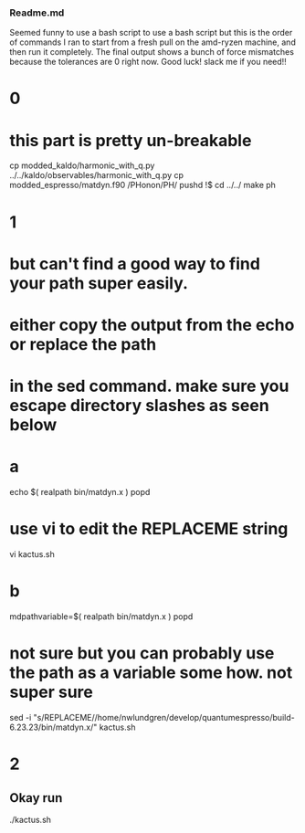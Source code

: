 ### Readme.md

Seemed funny to use a bash script to use a bash script but this is the order of commands I ran to start from a fresh pull
on the amd-ryzen machine, and then run it completely.
The final output shows a bunch of force mismatches because the tolerances are 0 right now.
Good luck! slack me if you need!!

# 0
# this part is pretty un-breakable
cp modded_kaldo/harmonic_with_q.py ../../kaldo/observables/harmonic_with_q.py
cp modded_espresso/matdyn.f90 <pathtoqe>/PHonon/PH/
pushd !$
cd ../../
make ph

# 1
# but can't find a good way to find your path super easily.
# either copy the output from the echo or replace the path
# in the sed command. make sure you escape directory slashes as seen below
# a
echo $( realpath bin/matdyn.x )
popd
#    use vi to edit the REPLACEME string   #
vi kactus.sh

# b
mdpathvariable=$( realpath bin/matdyn.x )
popd
#   not sure but you can probably use the path as a variable some how. not super sure
sed -i "s/REPLACEME/\/home\/nwlundgren\/develop\/quantumespresso\/build-6.23.23\/bin\/matdyn.x/" kactus.sh

# 2
## Okay run
./kactus.sh

